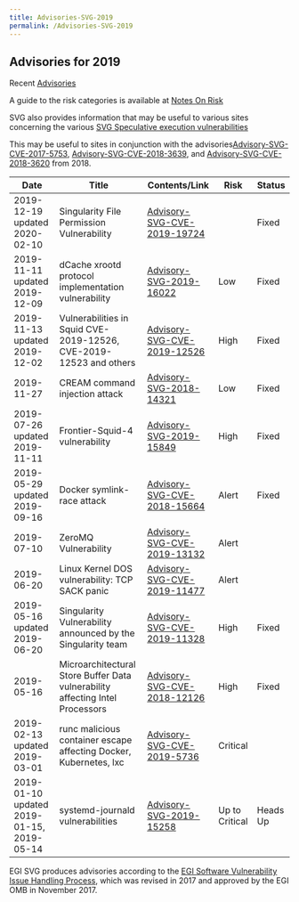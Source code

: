 ```yaml
---
title: Advisories-SVG-2019
permalink: /Advisories-SVG-2019
---
```


## Advisories for 2019

Recent [Advisories](../README.md)

A guide to the risk categories is available at
[Notes On Risk](https://confluence.egi.eu/display/EGIBG/Notes+on+Risk)

SVG also provides information that may be useful to various sites concerning the
various
[SVG Speculative execution vulnerabilities](../2017/Speculative_Execution_Vulnerabilities.md)

This may be useful to sites in conjunction with the
advisories[Advisory-SVG-CVE-2017-5753](../2017/Advisory-SVG-CVE-2017-5753.md),
[Advisory-SVG-CVE-2018-3639](../2018/Advisory-SVG-CVE-2018-3639.md), and
[Advisory-SVG-CVE-2018-3620](../2018/Advisory-SVG-CVE-2018-3620.md) from 2018.

| Date                                      | Title                                                                         | Contents/Link                                                         | Risk           | Status   |
| ----------------------------------------- | ----------------------------------------------------------------------------- | --------------------------------------------------------------------- | -------------- | -------- |
| 2019-12-19 updated 2020-02-10             | Singularity File Permission Vulnerability                                     | [Advisory-SVG-CVE-2019-19724](./Advisory-SVG-CVE-2019-19724.md)       |                | Fixed    |
| 2019-11-11 updated 2019-12-09             | dCache xrootd protocol implementation vulnerability                           | [Advisory-SVG-2019-16022](./Advisory-SVG-2019-16022.md)               | Low            | Fixed    |
| 2019-11-13 updated 2019-12-02             | Vulnerabilities in Squid CVE-2019-12526, CVE-2019-12523 and others            | [Advisory-SVG-CVE-2019-12526](./Advisory-SVG-CVE-2019-12526.md)       | High           | Fixed    |
| 2019-11-27                                | CREAM command injection attack                                                | [Advisory-SVG-2018-14321](../2018/Advisory-SVG-2018-14321.md)         | Low            | Fixed    |
| 2019-07-26 updated 2019-11-11             | Frontier-Squid-4 vulnerability                                                | [Advisory-SVG-2019-15849](./Advisory-SVG-2019-15849.md)               | High           | Fixed    |
| 2019-05-29 updated 2019-09-16             | Docker symlink-race attack                                                    | [Advisory-SVG-CVE-2018-15664](../2018/Advisory-SVG-CVE-2018-15664.md) | Alert          | Fixed    |
| 2019-07-10                                | ZeroMQ Vulnerability                                                          | [Advisory-SVG-CVE-2019-13132](./Advisory-SVG-CVE-2019-13132.md)       | Alert          |          |
| 2019-06-20                                | Linux Kernel DOS vulnerability: TCP SACK panic                                | [Advisory-SVG-CVE-2019-11477](./Advisory-SVG-CVE-2019-11477.md)       | Alert          |          |
| 2019-05-16 updated 2019-06-20             | Singularity Vulnerability announced by the Singularity team                   | [Advisory-SVG-CVE-2019-11328](./Advisory-SVG-CVE-2019-11328.md)       | High           | Fixed    |
| 2019-05-16                                | Microarchitectural Store Buffer Data vulnerability affecting Intel Processors | [Advisory-SVG-CVE-2018-12126](../2018/Advisory-SVG-CVE-2018-12126.md) | High           | Fixed    |
| 2019-02-13 updated 2019-03-01             | runc malicious container escape affecting Docker, Kubernetes, lxc             | [Advisory-SVG-CVE-2019-5736](./Advisory-SVG-CVE-2019-5736.md)         | Critical       |          |
| 2019-01-10 updated 2019-01-15, 2019-05-14 | systemd-journald vulnerabilities                                              | [Advisory-SVG-2019-15258](./Advisory-SVG-2019-15258.md)               | Up to Critical | Heads Up |

EGI SVG produces advisories according to the
[EGI Software Vulnerability Issue Handling Process](https://documents.egi.eu/document/3145),
which was revised in 2017 and approved by the EGI OMB in November 2017.
